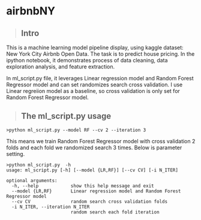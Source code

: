 # airbnbNY

>## Intro
This is a machine learning model pipeline display, using kaggle dataset: New York City Airbnb Open Data. The task is to predict house pricing. 
In the ipython notebook, it demonstrates process of data cleaning, data exploration analysis, and feature extraction. 

In ml_script.py file, it leverages Linear regression model and Random Forest Regressor model and can set randomizes search cross validation. I use Linear regreiion model as a baseline, so cross validation is only set for Random Forest Regressor model. 

>## The ml_script.py usage

```
>python ml_script.py --model RF --cv 2 --iteration 3
```
This means we train Random Forest Regressor model with cross validation 2 folds and each fold we randomized search 3 times.
Below is parameter setting.
```
>python ml_script.py  -h
usage: ml_script.py [-h] [--model {LR,RF}] [--cv CV] [-i N_ITER]

optional arguments:
  -h, --help            show this help message and exit
  --model {LR,RF}       Linear regression model and Random Forest Regressor model
  --cv CV               random search cross validation folds
  -i N_ITER, --iteration N_ITER
                        random search each fold iteration

```
